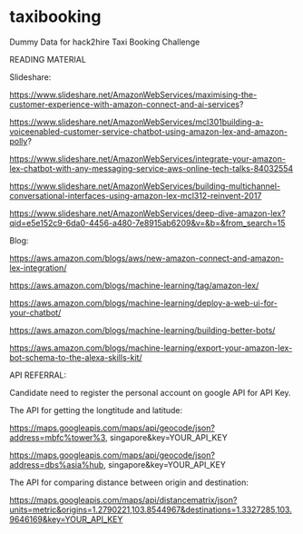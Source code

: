 # taxibooking
Dummy Data for hack2hire Taxi Booking Challenge

READING MATERIAL

Slideshare:

https://www.slideshare.net/AmazonWebServices/maximising-the-customer-experience-with-amazon-connect-and-ai-services?

https://www.slideshare.net/AmazonWebServices/mcl301building-a-voiceenabled-customer-service-chatbot-using-amazon-lex-and-amazon-polly?

https://www.slideshare.net/AmazonWebServices/integrate-your-amazon-lex-chatbot-with-any-messaging-service-aws-online-tech-talks-84032554

https://www.slideshare.net/AmazonWebServices/building-multichannel-conversational-interfaces-using-amazon-lex-mcl312-reinvent-2017

https://www.slideshare.net/AmazonWebServices/deep-dive-amazon-lex?qid=e5e152c9-6da0-4456-a480-7e8915ab6209&v=&b=&from_search=15

Blog:

https://aws.amazon.com/blogs/aws/new-amazon-connect-and-amazon-lex-integration/

https://aws.amazon.com/blogs/machine-learning/tag/amazon-lex/

https://aws.amazon.com/blogs/machine-learning/deploy-a-web-ui-for-your-chatbot/

https://aws.amazon.com/blogs/machine-learning/building-better-bots/

https://aws.amazon.com/blogs/machine-learning/export-your-amazon-lex-bot-schema-to-the-alexa-skills-kit/

API REFERRAL:

Candidate need to register the personal account on google API for API Key.

The API for getting the longtitude and latitude:

https://maps.googleapis.com/maps/api/geocode/json?address=mbfc%tower%3, singapore&key=YOUR_API_KEY

https://maps.googleapis.com/maps/api/geocode/json?address=dbs%asia%hub, singapore&key=YOUR_API_KEY


The API for comparing distance between origin and destination:

https://maps.googleapis.com/maps/api/distancematrix/json?units=metric&origins=1.2790221,103.8544967&destinations=1.3327285,103.9646169&key=YOUR_API_KEY


